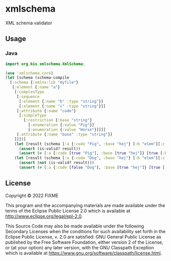 # xmlschema

XML schema validator

## Usage


### Java
```java
import org.bix.xmlschema.XmlSchema;

```
```clojure
(use 'xmlschema.core)
(let [schema (schema-compile 
  [:schema {:xmlns:lib "myfile"}
   [:element {:name "a"}
    [:complexType
     [:sequence
      [:element {:name "b" :type "string"}]
      [:element {:name "c" :type "string"}]]
     [:attribute {:name "code"}
      [:simpleType
        [:restriction {:base "string"}
          [:enumeration {:value "Pig"}]
          [:enumeration {:value "Horse"}]]]]
     [:attribute {:name "base" :type "string"}]
    ]]])]
    (let [result (schema [:a {:code "Pig", :base "hej"} [:b "elem"][:c "celem"]])]
      (assert (is-valid? result))
      (assert (= [:a {:code [true "Pig"], :base [true "hej"]} [true [:b [true "elem"]][:c [true "celem"]]]] result)))
    (let [result (schema [:a {:code "Dog", :base "hej"} [:b "elem"][:c "celem"]])]
      (assert (not (is-valid? result)))
      (assert (= [:a {:code [false "Dog"], :base [true "hej"]} [true [:b [true "elem"]][:c [true "celem"]]]] result))))

```


## License

Copyright © 2022 FIXME

This program and the accompanying materials are made available under the
terms of the Eclipse Public License 2.0 which is available at
http://www.eclipse.org/legal/epl-2.0.

This Source Code may also be made available under the following Secondary
Licenses when the conditions for such availability set forth in the Eclipse
Public License, v. 2.0 are satisfied: GNU General Public License as published by
the Free Software Foundation, either version 2 of the License, or (at your
option) any later version, with the GNU Classpath Exception which is available
at https://www.gnu.org/software/classpath/license.html.
